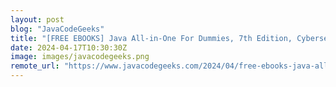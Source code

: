 ```yaml
---
layout: post
blog: "JavaCodeGeeks"
title: "[FREE EBOOKS] Java All-in-One For Dummies, 7th Edition, Cybersecurity and Decision Makers & Four More Best Selling Titles"
date: 2024-04-17T10:30:30Z
image: images/javacodegeeks.png
remote_url: "https://www.javacodegeeks.com/2024/04/free-ebooks-java-all-in-one-for-dummies-7th-edition-cybersecurity-and-decision-makers-four-more-best-selling-titles-2.html"
---
```


